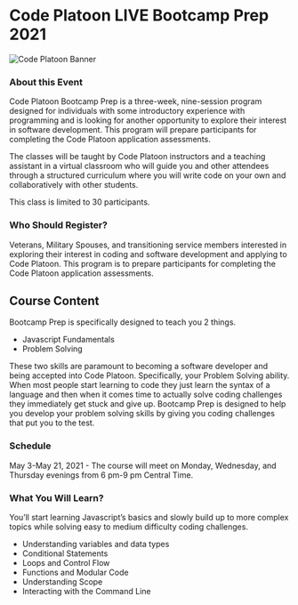 # Code Platoon LIVE Bootcamp Prep 2021

![Code Platoon Banner](https://i.imgur.com/RP10OK7.png)


### About this Event
Code Platoon Bootcamp Prep is a three-week, nine-session program designed for individuals with some introductory experience with programming and is looking for another opportunity to explore their interest in software development. This program will prepare participants for completing the Code Platoon application assessments.

The classes will be taught by Code Platoon instructors and a teaching assistant in a virtual classroom who will guide you and other attendees through a structured curriculum where you will write code on your own and collaboratively with other students.

This class is limited to 30 participants.

### Who Should Register?

Veterans, Military Spouses, and transitioning service members interested in exploring their interest in coding and software development and applying to Code Platoon. This program is to prepare participants for completing the Code Platoon application assessments.

## Course Content

Bootcamp Prep is specifically designed to teach you 2 things.

* Javascript Fundamentals
* Problem Solving

These two skills are paramount to becoming a software developer and being accepted into Code Platoon. Specifically, your Problem Solving ability. When most people start learning to code they just learn the syntax of a language and then when it comes time to actually solve coding challenges they immediately get stuck and give up. Bootcamp Prep is designed to help you develop your problem solving skills by giving you coding challenges that put you to the test.

### Schedule

May 3-May 21, 2021 - The course will meet on Monday, Wednesday, and Thursday evenings from 6 pm-9 pm Central Time.

### What You Will Learn?

You’ll start learning Javascript’s basics and slowly build up to more complex topics while solving easy to medium difficulty coding challenges.

* Understanding variables and data types
* Conditional Statements
* Loops and Control Flow
* Functions and Modular Code
* Understanding Scope
* Interacting with the Command Line
